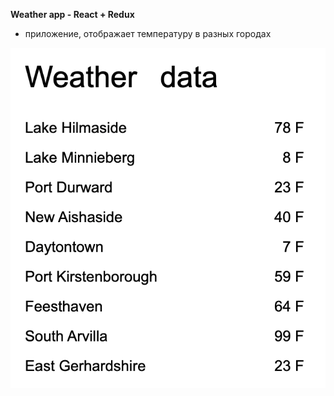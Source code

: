 **Weather app - React + Redux**

* приложение, отображает температуру в разных городах

![alt text](img/1.png)